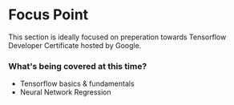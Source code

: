# Focus Point
This section is ideally focused on preperation towards Tensorflow Developer Certificate hosted by Google.

### What's being covered at this time?
* Tensorflow basics & fundamentals
* Neural Network Regression
